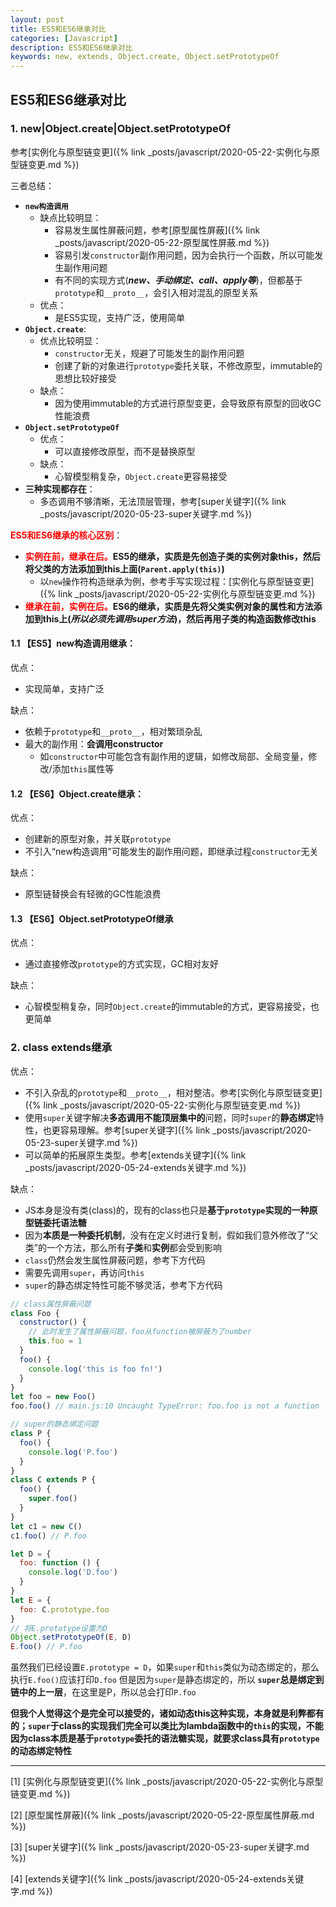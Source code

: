 ```yaml
---
layout: post
title: ES5和ES6继承对比
categories: [Javascript]
description: ES5和ES6继承对比
keywords: new, extends, Object.create, Object.setPrototypeOf
---
```


## ES5和ES6继承对比

### 1. new|Object.create|Object.setPrototypeOf

参考[实例化与原型链变更]({% link _posts/javascript/2020-05-22-实例化与原型链变更.md %})

三者总结：
* **`new构造调用`**
  * 缺点比较明显：
    * 容易发生属性屏蔽问题，参考[原型属性屏蔽]({% link _posts/javascript/2020-05-22-原型属性屏蔽.md %})
    * 容易引发`constructor`副作用问题，因为会执行一个函数，所以可能发生副作用问题
    * 有不同的实现方式(***new、手动绑定、call、apply等***)，但都基于`prototype`和`__proto__`，会引入相对混乱的原型关系
  * 优点：
    * 是ES5实现，支持广泛，使用简单
* **`Object.create`**:
  * 优点比较明显：
    * `constructor`无关，规避了可能发生的副作用问题
    * 创建了新的对象进行`prototype`委托关联，不修改原型，immutable的思想比较好接受
  * 缺点：
    * 因为使用immutable的方式进行原型变更，会导致原有原型的回收GC性能浪费
* **`Object.setPrototypeOf`**    
  * 优点：
    * 可以直接修改原型，而不是替换原型
  * 缺点：
    * 心智模型稍复杂，`Object.create`更容易接受
* **三种实现都存在**：
  * 多态调用不够清晰，无法顶层管理，参考[super关键字]({% link _posts/javascript/2020-05-23-super关键字.md %})

<b style="color: red;">ES5和ES6继承的核心区别</b>：
* <b style="color: red;">实例在前，继承在后。</b>**ES5的继承，实质是先创造子类的实例对象this，然后将父类的方法添加到this上面(`Parent.apply(this)`)**
  * 以`new`操作符构造继承为例，参考手写实现过程：[实例化与原型链变更]({% link _posts/javascript/2020-05-22-实例化与原型链变更.md %})
* <b style="color: red;">继承在前，实例在后。</b>**ES6的继承，实质是先将父类实例对象的属性和方法添加到this上(*所以必须先调用super方法*)，然后再用子类的构造函数修改this**

#### 1.1 【ES5】new构造调用继承：

优点：
* 实现简单，支持广泛

缺点：
* 依赖于`prototype`和`__proto__`，相对繁琐杂乱
* 最大的副作用：**会调用constructor**
  * 如`constructor`中可能包含有副作用的逻辑，如修改局部、全局变量，修改/添加`this`属性等

#### 1.2 【ES6】Object.create继承：

优点：
* 创建新的原型对象，并关联`prototype`
* 不引入“new构造调用”可能发生的副作用问题，即继承过程`constructor`无关

缺点：
* 原型链替换会有轻微的GC性能浪费

#### 1.3 【ES6】Object.setPrototypeOf继承

优点：
* 通过直接修改`prototype`的方式实现，GC相对友好

缺点：
* 心智模型稍复杂，同时`Object.create`的immutable的方式，更容易接受，也更简单

### 2. class extends继承

优点：
* 不引入杂乱的`prototype`和`__proto__`，相对整洁。参考[实例化与原型链变更]({% link _posts/javascript/2020-05-22-实例化与原型链变更.md %})
* 使用`super`关键字解决**多态调用不能顶层集中的**问题，同时`super`的**静态绑定**特性，也更容易理解。参考[super关键字]({% link _posts/javascript/2020-05-23-super关键字.md %})
* 可以简单的拓展原生类型。参考[extends关键字]({% link _posts/javascript/2020-05-24-extends关键字.md %})

缺点：
* JS本身是没有类(class)的，现有的class也只是**基于`prototype`实现的一种原型链委托语法糖**
* 因为**本质是一种委托机制**，没有在定义时进行复制，假如我们意外修改了“父类”的一个方法，那么所有**子类**和**实例**都会受到影响 
* `class`仍然会发生属性屏蔽问题，参考下方代码
* 需要先调用`super`，再访问`this`
* `super`的静态绑定特性可能不够灵活，参考下方代码

```js
// class属性屏蔽问题
class Foo {
  constructor() {
    // 此时发生了属性屏蔽问题，foo从function被屏蔽为了number
    this.foo = 1
  }
  foo() {
    console.log('this is foo fn!')
  }
}
let foo = new Foo()
foo.foo() // main.js:10 Uncaught TypeError: foo.foo is not a function
```

```js
// super的静态绑定问题
class P {
  foo() {
    console.log('P.foo')
  }
}
class C extends P {
  foo() {
    super.foo()
  }
}
let c1 = new C()
c1.foo() // P.foo

let D = {
  foo: function () {
    console.log('D.foo')
  }
}
let E = {
  foo: C.prototype.foo
}
// 将E.prototype设置为D
Object.setPrototypeOf(E, D)
E.foo() // P.foo
```

虽然我们已经设置`E.prototype = D`，如果`super`和`this`类似为动态绑定的，那么执行`E.foo()`应该打印`D.foo`
但是因为`super`是静态绑定的，所以 **`super`总是绑定到链中的上一层**，在这里是P，所以总会打印`P.foo`

**但我个人觉得这个是完全可以接受的，诸如动态this这种实现，本身就是利弊都有的；`super`于class的实现我们完全可以类比为lambda函数中的`this`的实现，不能因为class本质是基于`prototype`委托的语法糖实现，就要求class具有`prototype`的动态绑定特性**

---

[1] [实例化与原型链变更]({% link _posts/javascript/2020-05-22-实例化与原型链变更.md %})

[2] [原型属性屏蔽]({% link _posts/javascript/2020-05-22-原型属性屏蔽.md %})

[3] [super关键字]({% link _posts/javascript/2020-05-23-super关键字.md %})

[4] [extends关键字]({% link _posts/javascript/2020-05-24-extends关键字.md %})
